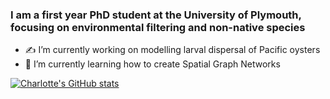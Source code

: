 ### I am a first year PhD student at the University of Plymouth, focusing on environmental filtering and non-native species

- ✍️ I’m currently working on modelling larval dispersal of Pacific oysters 
- 💭 I’m currently learning how to create Spatial Graph Networks

[![Charlotte's GitHub stats](https://github-readme-stats.vercel.app/api?username=cclubley)](https://github.com/cclubley/github-readme-stats)


